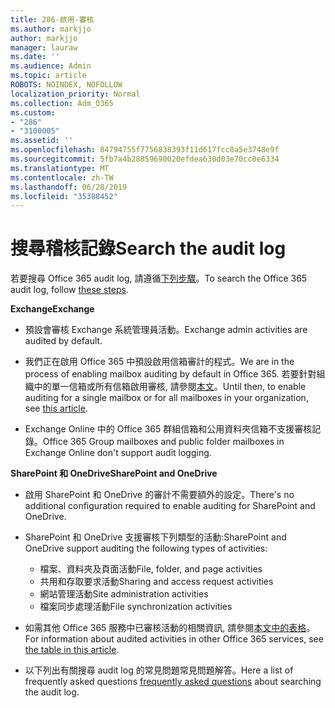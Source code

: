 ```yaml
---
title: 286-啟用-審核
ms.author: markjjo
author: markjjo
manager: lauraw
ms.date: ''
ms.audience: Admin
ms.topic: article
ROBOTS: NOINDEX, NOFOLLOW
localization_priority: Normal
ms.collection: Adm_O365
ms.custom:
- "286"
- "3100005"
ms.assetid: ''
ms.openlocfilehash: 84794755f7756838393f11d617fcc8a5e3748e9f
ms.sourcegitcommit: 5fb7a4b28859690020efdea630d03e70cc0e6334
ms.translationtype: MT
ms.contentlocale: zh-TW
ms.lasthandoff: 06/28/2019
ms.locfileid: "35388452"
---
```

# <a name="search-the-audit-log"></a><span data-ttu-id="a1b1b-102">搜尋稽核記錄</span><span class="sxs-lookup"><span data-stu-id="a1b1b-102">Search the audit log</span></span>

<span data-ttu-id="a1b1b-103">若要搜尋 Office 365 audit log, 請遵循[下列步驟](https://docs.microsoft.com/office365/securitycompliance/search-the-audit-log-in-security-and-compliance#search-the-audit-log)。</span><span class="sxs-lookup"><span data-stu-id="a1b1b-103">To search the Office 365 audit log, follow [these steps](https://docs.microsoft.com/office365/securitycompliance/search-the-audit-log-in-security-and-compliance#search-the-audit-log).</span></span>

<span data-ttu-id="a1b1b-104">**Exchange**</span><span class="sxs-lookup"><span data-stu-id="a1b1b-104">**Exchange**</span></span>

- <span data-ttu-id="a1b1b-105">預設會審核 Exchange 系統管理員活動。</span><span class="sxs-lookup"><span data-stu-id="a1b1b-105">Exchange admin activities are audited by default.</span></span>

- <span data-ttu-id="a1b1b-106">我們正在啟用 Office 365 中預設啟用信箱審計的程式。</span><span class="sxs-lookup"><span data-stu-id="a1b1b-106">We are in the process of enabling mailbox auditing by default in Office 365.</span></span> <span data-ttu-id="a1b1b-107">若要針對組織中的單一信箱或所有信箱啟用審核, 請參閱[本文](https://docs.microsoft.com/office365/securitycompliance/enable-mailbox-auditing)。</span><span class="sxs-lookup"><span data-stu-id="a1b1b-107">Until then, to enable auditing for a single mailbox or for all mailboxes in your organization, see  [this article](https://docs.microsoft.com/office365/securitycompliance/enable-mailbox-auditing).</span></span>

- <span data-ttu-id="a1b1b-108">Exchange Online 中的 Office 365 群組信箱和公用資料夾信箱不支援審核記錄。</span><span class="sxs-lookup"><span data-stu-id="a1b1b-108">Office 365 Group mailboxes and public folder mailboxes in Exchange Online don't support audit logging.</span></span>

<span data-ttu-id="a1b1b-109">**SharePoint 和 OneDrive**</span><span class="sxs-lookup"><span data-stu-id="a1b1b-109">**SharePoint and OneDrive**</span></span>

- <span data-ttu-id="a1b1b-110">啟用 SharePoint 和 OneDrive 的審計不需要額外的設定。</span><span class="sxs-lookup"><span data-stu-id="a1b1b-110">There's no additional configuration required to enable auditing for SharePoint and OneDrive.</span></span>

- <span data-ttu-id="a1b1b-111">SharePoint 和 OneDrive 支援審核下列類型的活動:</span><span class="sxs-lookup"><span data-stu-id="a1b1b-111">SharePoint and OneDrive support auditing the following types of activities:</span></span>

    - <span data-ttu-id="a1b1b-112">檔案、資料夾及頁面活動</span><span class="sxs-lookup"><span data-stu-id="a1b1b-112">File, folder, and page activities</span></span>
    - <span data-ttu-id="a1b1b-113">共用和存取要求活動</span><span class="sxs-lookup"><span data-stu-id="a1b1b-113">Sharing and access request activities</span></span>
    - <span data-ttu-id="a1b1b-114">網站管理活動</span><span class="sxs-lookup"><span data-stu-id="a1b1b-114">Site administration activities</span></span>
    - <span data-ttu-id="a1b1b-115">檔案同步處理活動</span><span class="sxs-lookup"><span data-stu-id="a1b1b-115">File synchronization activities</span></span>

- <span data-ttu-id="a1b1b-116">如需其他 Office 365 服務中已審核活動的相關資訊, 請參閱[本文中的表格](https://docs.microsoft.com/office365/securitycompliance/search-the-audit-log-in-security-and-compliance#audited-activities)。</span><span class="sxs-lookup"><span data-stu-id="a1b1b-116">For information about audited activities in other Office 365 services, see  [the table in this article](https://docs.microsoft.com/office365/securitycompliance/search-the-audit-log-in-security-and-compliance#audited-activities).</span></span>

- <span data-ttu-id="a1b1b-117">以下列出有關搜尋 audit log 的[](https://docs.microsoft.com/office365/securitycompliance/search-the-audit-log-in-security-and-compliance#frequently-asked-questions)常見問題常見問題解答。</span><span class="sxs-lookup"><span data-stu-id="a1b1b-117">Here a list of frequently asked questions [frequently asked questions](https://docs.microsoft.com/office365/securitycompliance/search-the-audit-log-in-security-and-compliance#frequently-asked-questions) about searching the audit log.</span></span>